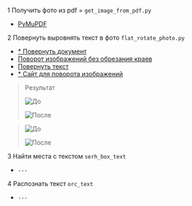 1 Получить фото из pdf = `get_image_from_pdf.py`
- [PyMuPDF](https://pypi.org/project/PyMuPDF/)

2 Повернуть выровнять текст в фото `flat_rotate_photo.py`
- [* Повернуть документ](https://www.samontab.com/web/2020/11/align-text-images-with-opencv-using-python/)
- [Поворот изображений без обрезания краев](https://www.pyimagesearch.com/2017/01/02/rotate-images-correctly-with-opencv-and-python/)
- [Повернуть текст](https://www.pyimagesearch.com/2017/02/20/text-skew-correction-opencv-python/)
- [* Сайт для поворота изображений](https://www.resizepixel.com/ru/edit?act=rotate)

>Результат
>
>![До](https://i.imgur.com/bB4Vajy.png)
>
>![После](https://i.imgur.com/WPQuZ7M.png)


>![До](https://i.imgur.com/tCh5XnA.png)
>
>![После](https://i.imgur.com/b6p2KjJ.png)



3 Найти места с текстом `serh_box_text`
- `---`

4 Распознать текст `orc_text`
- `---`

